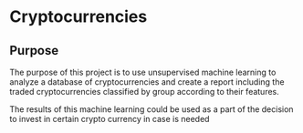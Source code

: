 # Cryptocurrencies
## Purpose
The purpose of this project is to use unsupervised machine learning to analyze a database of cryptocurrencies and create a report including the traded cryptocurrencies classified by group according to their features.

The results of this machine learning could be used as a part of the decision to invest in certain crypto currency in case is needed
